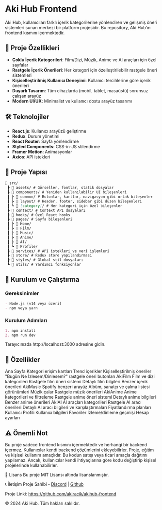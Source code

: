 # Aki Hub Frontend

Aki Hub, kullanıcıları farklı içerik kategorilerine yönlendiren ve gelişmiş öneri sistemleri sunan merkezi bir platform projesidir. Bu repository, Aki Hub'ın frontend kısmını içermektedir.

## 🚀 Proje Özellikleri

- **Çoklu İçerik Kategorileri**: Film/Dizi, Müzik, Anime ve AI araçları için özel sayfalar
- **Rastgele İçerik Önerileri**: Her kategori için özelleştirilebilir rastgele öneri sistemleri
- **Kişiselleştirilmiş Kullanıcı Deneyimi**: Kullanıcı tercihlerine göre içerik önerileri
- **Duyarlı Tasarım**: Tüm cihazlarda (mobil, tablet, masaüstü) sorunsuz çalışan arayüz
- **Modern UI/UX**: Minimalist ve kullanıcı dostu arayüz tasarımı

## 🛠️ Teknolojiler

- **React.js**: Kullanıcı arayüzü geliştirme
- **Redux**: Durum yönetimi
- **React Router**: Sayfa yönlendirme
- **Styled Components**: CSS-in-JS stilendirme
- **Framer Motion**: Animasyonlar
- **Axios**: API istekleri

## 📂 Proje Yapısı
```markdown
📁 src/
 ┣ 📁 assets/ # Görseller, fontlar, statik dosyalar
 ┣ 📁 components/ # Yeniden kullanılabilir UI bileşenleri
 ┃ ┣ 📁 common/ # Butonlar, kartlar, navigasyon gibi ortak bileşenler
 ┃ ┣ 📁 layout/ # Header, footer, sidebar gibi düzen bileşenleri
 ┃ ┗ 📁 [category]/ # Her kategori için özel bileşenler
 ┣ 📁 context/ # Context API dosyaları
 ┣ 📁 hooks/ # Özel React hooks
 ┣ 📁 pages/ # Sayfa bileşenleri
 ┃ ┣ 📁 Home/
 ┃ ┣ 📁 Film/
 ┃ ┣ 📁 Music/
 ┃ ┣ 📁 Anime/
 ┃ ┣ 📁 AI/
 ┃ ┗ 📁 Profile/
 ┣ 📁 services/ # API istekleri ve veri işlemleri
 ┣ 📁 store/ # Redux store yapılandırması
 ┣ 📁 styles/ # Global stil dosyaları
 ┗ 📁 utils/ # Yardımcı fonksiyonlar
```

## 🚀 Kurulum ve Çalıştırma

### Gereksinimler
```markdown
- Node.js (v14 veya üzeri)
- npm veya yarn
```
### Kurulum Adımları
```markdown
1. npm install
2. npm run dev
```
Tarayıcınızda http://localhost:3000 adresine gidin.

## 📱 Özellikler

Ana Sayfa
Kategori erişim kartları
Trend içerikler
Kişiselleştirilmiş öneriler
"Bugün Ne İzlesem/Dinlesem?" rastgele öneri butonları
AkiFilm
Film ve dizi kategorileri
Rastgele film öneri sistemi
Detaylı film bilgileri
Benzer içerik önerileri
AkiMusic
Spotify benzeri arayüz
Albüm, sanatçı ve çalma listesi görünümleri
Müzik çalar
Rastgele müzik önerileri
AkiAnime
Anime kategorileri ve filtreleme
Rastgele anime öneri sistemi
Detaylı anime bilgileri
Benzer anime önerileri
AkiAI
AI araçları kategorileri
Rastgele AI aracı önerileri
Detaylı AI aracı bilgileri ve karşılaştırmaları
Fiyatlandırma planları
Kullanıcı Profili
Kullanıcı bilgileri
Favoriler
İzleme/dinleme geçmişi
Hesap ayarları

## ⚠️ Önemli Not

Bu proje sadece frontend kısmını içermektedir ve herhangi bir backend içermez. Kullanıcılar kendi backend çözümlerini ekleyebilirler. Proje, eğitim ve kişisel kullanım amaçlıdır. Bu kodun satışı veya ticari amaçla dağıtımı yapılamaz. Ancak, kullanıcılar kendi ihtiyaçlarına göre kodu değiştirip kişisel projelerinde kullanabilirler.

📄 Lisans
Bu proje MIT Lisansı altında lisanslanmıştır.

📞 İletişim
Proje Sahibi - [Discord](https://discord.com/users/337545269845688361) | [Github](https://github.com/Akiracik)

Proje Linki: https://github.com/akiracik/akihub-frontend


© 2024 Aki Hub. Tüm hakları saklıdır.
